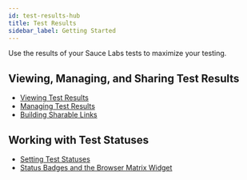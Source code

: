 ```yaml
---
id: test-results-hub
title: Test Results
sidebar_label: Getting Started
---
```

Use the results of your Sauce Labs tests to maximize your testing.

<div className="box-wrapper" markdown="1">

<div className="box box1 card">
<div className="container">
<h2>Viewing, Managing, and Sharing Test Results</h2>
<p>
</p>
<ul>
<li><a href="test-results/viewing-test-results">Viewing Test Results</a></li>
<li><a href="test-results/managing-test-results">Managing Test Results</a></li>
<li><a href="test-results/sharing-test-results">Building Sharable Links</a></li>
</ul>
</div>
</div>

<div className="box box2 card">
<div className="container">

<h2>Working with Test Statuses</h2>
<p></p>
<ul>
<li><a href="test-results/test-status">Setting Test Statuses</a></li>
<li><a href="test-results/badges-browser-matrix">Status Badges and the Browser Matrix Widget</a></li>
</ul>
</div>
</div>

</div>
